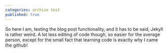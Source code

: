 ```yaml
---
categories: archive test
published: true
---
```


So here I am, testing the blog post functionality, and it has to be said, Jekyll is rather weird. A lot less editing of code though, so easier for the average person, except for the small fact that learning code is exactly why I came the github!

